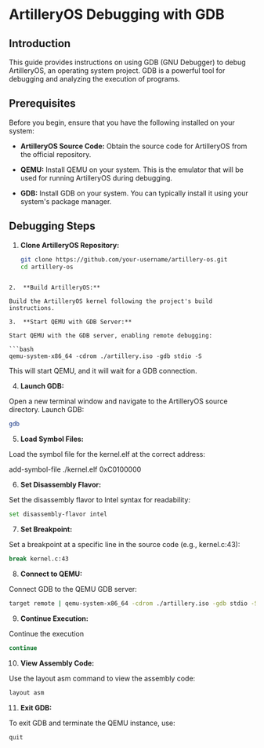 # ArtilleryOS Debugging with GDB

## Introduction

This guide provides instructions on using GDB (GNU Debugger) to debug ArtilleryOS, an operating system project. GDB is a powerful tool for debugging and analyzing the execution of programs.

## Prerequisites

Before you begin, ensure that you have the following installed on your system:

- **ArtilleryOS Source Code:** Obtain the source code for ArtilleryOS from the official repository.

- **QEMU:** Install QEMU on your system. This is the emulator that will be used for running ArtilleryOS during debugging.

- **GDB:** Install GDB on your system. You can typically install it using your system's package manager.

## Debugging Steps

1. **Clone ArtilleryOS Repository:**

   ```bash
   git clone https://github.com/your-username/artillery-os.git
   cd artillery-os
```

2.  **Build ArtilleryOS:**

Build the ArtilleryOS kernel following the project's build instructions.

3.  **Start QEMU with GDB Server:**

Start QEMU with the GDB server, enabling remote debugging:

```bash
qemu-system-x86_64 -cdrom ./artillery.iso -gdb stdio -S
```
This will start QEMU, and it will wait for a GDB connection.

4.  **Launch GDB:**

Open a new terminal window and navigate to the ArtilleryOS source directory. Launch GDB:

```bash
gdb
```

5. **Load Symbol Files:**

Load the symbol file for the kernel.elf at the correct address:

add-symbol-file ./kernel.elf 0xC0100000

6.  **Set Disassembly Flavor:**

Set the disassembly flavor to Intel syntax for readability:

```bash
set disassembly-flavor intel
```

7.  **Set Breakpoint:**

Set a breakpoint at a specific line in the source code (e.g., kernel.c:43):

```bash
break kernel.c:43
```

8.  **Connect to QEMU:**

Connect GDB to the QEMU GDB server:

```bash
target remote | qemu-system-x86_64 -cdrom ./artillery.iso -gdb stdio -S
```

9.  **Continue Execution:**

Continue the execution

```bash
continue
```

10. **View Assembly Code:**

Use the layout asm command to view the assembly code:

```bash
layout asm

```

11. **Exit GDB:**

To exit GDB and terminate the QEMU instance, use:

```bash
quit
```

